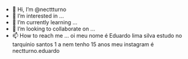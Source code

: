 - 👋 Hi, I’m @necttturno
- 👀 I’m interested in ...
- 🌱 I’m currently learning ...
- 💞️ I’m looking to collaborate on ...
- 📫 How to reach me ...
oi meu nome é Eduardo  lima  silva estudo no tarquinio  santos  1  a nem  tenho 15 anos meu instagram é nectturno.eduardo  
<!---
necttturno/necttturno is a ✨ special ✨ repository because its `README.md` (this file) appears on your GitHub profile.
You can click the Preview link to take a look at your changes.
--->
